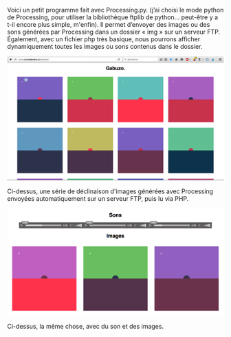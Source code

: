 Voici un petit programme fait avec Processing.py. (j’ai choisi le mode python de Processing, pour utiliser la bibliothèque ftplib de python… peut-être y a t-il encore plus simple, m'enfin).
Il permet d’envoyer des images ou des sons générées par Processing dans un dossier « img » sur un serveur FTP.
Également, avec un fichier php très basique, nous pourrons afficher dynamiquement toutes les images ou sons contenus dans le dossier.


![GitHub Logo](/capture.png)

Ci-dessus, une série de déclinaison d'images générées avec Processing envoyées automatiquement sur un serveur FTP, puis lu via PHP.

![GitHub Logo](/capture2.png)

Ci-dessus, la même chose, avec du son et des images.